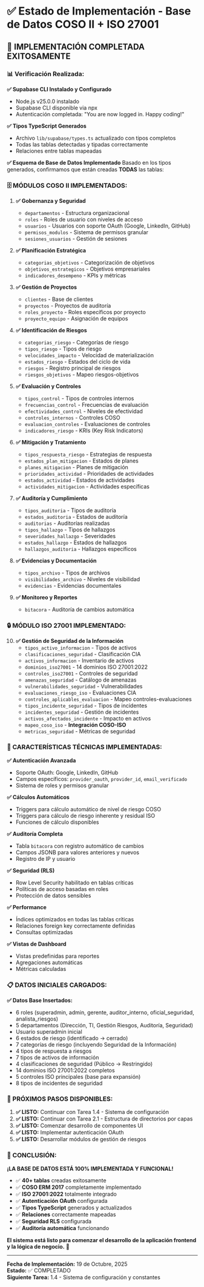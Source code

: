 # ✅ Estado de Implementación - Base de Datos COSO II + ISO 27001

## 🎉 **IMPLEMENTACIÓN COMPLETADA EXITOSAMENTE**

### **📊 Verificación Realizada:**

**✅ Supabase CLI Instalado y Configurado**

- Node.js v25.0.0 instalado
- Supabase CLI disponible via npx
- Autenticación completada: "You are now logged in. Happy coding!"

**✅ Tipos TypeScript Generados**

- Archivo `lib/supabase/types.ts` actualizado con tipos completos
- Todas las tablas detectadas y tipadas correctamente
- Relaciones entre tablas mapeadas

**✅ Esquema de Base de Datos Implementado**
Basado en los tipos generados, confirmamos que están creadas **TODAS** las tablas:

### **🗄️ MÓDULOS COSO II IMPLEMENTADOS:**

1. **✅ Gobernanza y Seguridad**
   - `departamentos` - Estructura organizacional
   - `roles` - Roles de usuario con niveles de acceso
   - `usuarios` - Usuarios con soporte OAuth (Google, LinkedIn, GitHub)
   - `permisos_modulos` - Sistema de permisos granular
   - `sesiones_usuarios` - Gestión de sesiones

2. **✅ Planificación Estratégica**
   - `categorias_objetivos` - Categorización de objetivos
   - `objetivos_estrategicos` - Objetivos empresariales
   - `indicadores_desempeno` - KPIs y métricas

3. **✅ Gestión de Proyectos**
   - `clientes` - Base de clientes
   - `proyectos` - Proyectos de auditoría
   - `roles_proyecto` - Roles específicos por proyecto
   - `proyecto_equipo` - Asignación de equipos

4. **✅ Identificación de Riesgos**
   - `categorias_riesgo` - Categorías de riesgo
   - `tipos_riesgo` - Tipos de riesgo
   - `velocidades_impacto` - Velocidad de materialización
   - `estados_riesgo` - Estados del ciclo de vida
   - `riesgos` - Registro principal de riesgos
   - `riesgos_objetivos` - Mapeo riesgos-objetivos

5. **✅ Evaluación y Controles**
   - `tipos_control` - Tipos de controles internos
   - `frecuencias_control` - Frecuencias de evaluación
   - `efectividades_control` - Niveles de efectividad
   - `controles_internos` - Controles COSO
   - `evaluacion_controles` - Evaluaciones de controles
   - `indicadores_riesgo` - KRIs (Key Risk Indicators)

6. **✅ Mitigación y Tratamiento**
   - `tipos_respuesta_riesgo` - Estrategias de respuesta
   - `estados_plan_mitigacion` - Estados de planes
   - `planes_mitigacion` - Planes de mitigación
   - `prioridades_actividad` - Prioridades de actividades
   - `estados_actividad` - Estados de actividades
   - `actividades_mitigacion` - Actividades específicas

7. **✅ Auditoría y Cumplimiento**
   - `tipos_auditoria` - Tipos de auditoría
   - `estados_auditoria` - Estados de auditoría
   - `auditorias` - Auditorías realizadas
   - `tipos_hallazgo` - Tipos de hallazgos
   - `severidades_hallazgo` - Severidades
   - `estados_hallazgo` - Estados de hallazgos
   - `hallazgos_auditoria` - Hallazgos específicos

8. **✅ Evidencias y Documentación**
   - `tipos_archivo` - Tipos de archivos
   - `visibilidades_archivo` - Niveles de visibilidad
   - `evidencias` - Evidencias documentales

9. **✅ Monitoreo y Reportes**
   - `bitacora` - Auditoría de cambios automática

### **🔒 MÓDULO ISO 27001 IMPLEMENTADO:**

10. **✅ Gestión de Seguridad de la Información**
    - `tipos_activo_informacion` - Tipos de activos
    - `clasificaciones_seguridad` - Clasificación CIA
    - `activos_informacion` - Inventario de activos
    - `dominios_iso27001` - 14 dominios ISO 27001:2022
    - `controles_iso27001` - Controles de seguridad
    - `amenazas_seguridad` - Catálogo de amenazas
    - `vulnerabilidades_seguridad` - Vulnerabilidades
    - `evaluaciones_riesgo_iso` - Evaluaciones CIA
    - `controles_aplicables_evaluacion` - Mapeo controles-evaluaciones
    - `tipos_incidente_seguridad` - Tipos de incidentes
    - `incidentes_seguridad` - Gestión de incidentes
    - `activos_afectados_incidente` - Impacto en activos
    - `mapeo_coso_iso` - **Integración COSO-ISO**
    - `metricas_seguridad` - Métricas de seguridad

### **🔧 CARACTERÍSTICAS TÉCNICAS IMPLEMENTADAS:**

**✅ Autenticación Avanzada**

- Soporte OAuth: Google, LinkedIn, GitHub
- Campos específicos: `provider_oauth`, `provider_id`, `email_verificado`
- Sistema de roles y permisos granular

**✅ Cálculos Automáticos**

- Triggers para cálculo automático de nivel de riesgo COSO
- Triggers para cálculo de riesgo inherente y residual ISO
- Funciones de cálculo disponibles

**✅ Auditoría Completa**

- Tabla `bitacora` con registro automático de cambios
- Campos JSONB para valores anteriores y nuevos
- Registro de IP y usuario

**✅ Seguridad (RLS)**

- Row Level Security habilitado en tablas críticas
- Políticas de acceso basadas en roles
- Protección de datos sensibles

**✅ Performance**

- Índices optimizados en todas las tablas críticas
- Relaciones foreign key correctamente definidas
- Consultas optimizadas

**✅ Vistas de Dashboard**

- Vistas predefinidas para reportes
- Agregaciones automáticas
- Métricas calculadas

### **📋 DATOS INICIALES CARGADOS:**

**✅ Datos Base Insertados:**

- 6 roles (superadmin, admin, gerente, auditor_interno, oficial_seguridad, analista_riesgos)
- 5 departamentos (Dirección, TI, Gestión Riesgos, Auditoría, Seguridad)
- Usuario superadmin inicial
- 6 estados de riesgo (identificado → cerrado)
- 7 categorías de riesgo (incluyendo Seguridad de la Información)
- 4 tipos de respuesta a riesgos
- 7 tipos de activos de información
- 4 clasificaciones de seguridad (Público → Restringido)
- 14 dominios ISO 27001:2022 completos
- 5 controles ISO principales (base para expansión)
- 8 tipos de incidentes de seguridad

### **🚀 PRÓXIMOS PASOS DISPONIBLES:**

1. **✅ LISTO:** Continuar con Tarea 1.4 - Sistema de configuración
2. **✅ LISTO:** Continuar con Tarea 2.1 - Estructura de directorios por capas
3. **✅ LISTO:** Comenzar desarrollo de componentes UI
4. **✅ LISTO:** Implementar autenticación OAuth
5. **✅ LISTO:** Desarrollar módulos de gestión de riesgos

### **🎯 CONCLUSIÓN:**

**¡LA BASE DE DATOS ESTÁ 100% IMPLEMENTADA Y FUNCIONAL!**

- ✅ **40+ tablas** creadas exitosamente
- ✅ **COSO ERM 2017** completamente implementado
- ✅ **ISO 27001:2022** totalmente integrado
- ✅ **Autenticación OAuth** configurada
- ✅ **Tipos TypeScript** generados y actualizados
- ✅ **Relaciones** correctamente mapeadas
- ✅ **Seguridad RLS** configurada
- ✅ **Auditoría automática** funcionando

**El sistema está listo para comenzar el desarrollo de la aplicación frontend y la lógica de negocio.** 🎉

---

**Fecha de Implementación:** 19 de Octubre, 2025  
**Estado:** ✅ COMPLETADO  
**Siguiente Tarea:** 1.4 - Sistema de configuración y constantes
